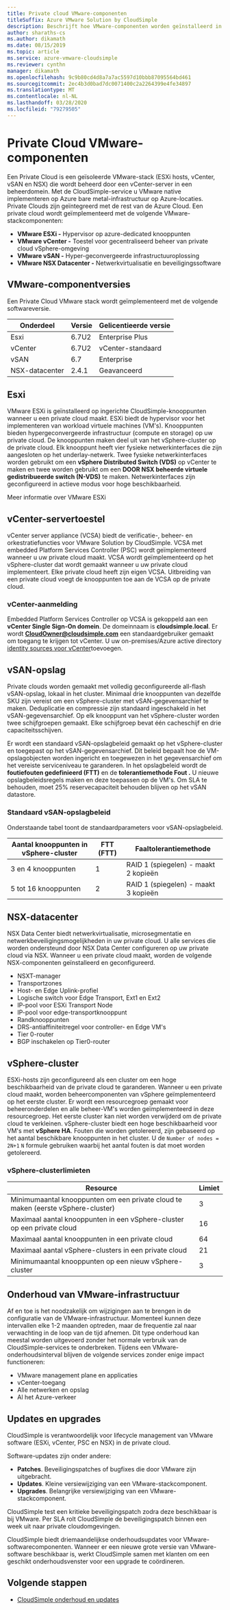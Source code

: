 ```yaml
---
title: Private cloud VMware-componenten
titleSuffix: Azure VMware Solution by CloudSimple
description: Beschrijft hoe VMware-componenten worden geïnstalleerd in private cloud
author: sharaths-cs
ms.author: dikamath
ms.date: 08/15/2019
ms.topic: article
ms.service: azure-vmware-cloudsimple
ms.reviewer: cynthn
manager: dikamath
ms.openlocfilehash: 9c9b80cd4d8a7a7ac5597d10bbb87095564bd461
ms.sourcegitcommit: 2ec4b3d0bad7dc0071400c2a2264399e4fe34897
ms.translationtype: MT
ms.contentlocale: nl-NL
ms.lasthandoff: 03/28/2020
ms.locfileid: "79279505"
---
```

# <a name="private-cloud-vmware-components"></a>Private Cloud VMware-componenten

Een Private Cloud is een geïsoleerde VMware-stack (ESXi hosts, vCenter, vSAN en NSX) die wordt beheerd door een vCenter-server in een beheerdomein.  Met de CloudSimple-service u VMware native implementeren op Azure bare metal-infrastructuur op Azure-locaties.  Private Clouds zijn geïntegreerd met de rest van de Azure Cloud.  Een private cloud wordt geïmplementeerd met de volgende VMware-stackcomponenten:

* **VMware ESXi -** Hypervisor op azure-dedicated knooppunten
* **VMware vCenter -** Toestel voor gecentraliseerd beheer van private cloud vSphere-omgeving
* **VMware vSAN -** Hyper-geconvergeerde infrastructuuroplossing
* **VMware NSX Datacenter -** Netwerkvirtualisatie en beveiligingssoftware  

## <a name="vmware-component-versions"></a>VMware-componentversies

Een Private Cloud VMware stack wordt geïmplementeerd met de volgende softwareversie.

| Onderdeel | Versie | Gelicentieerde versie |
|-----------|---------|------------------|
| Esxi | 6.7U2 | Enterprise Plus |
| vCenter | 6.7U2 | vCenter-standaard |
| vSAN | 6.7 | Enterprise |
| NSX-datacenter | 2.4.1 | Geavanceerd |

## <a name="esxi"></a>Esxi

VMware ESXi is geïnstalleerd op ingerichte CloudSimple-knooppunten wanneer u een private cloud maakt.  ESXi biedt de hypervisor voor het implementeren van workload virtuele machines (VM's).  Knooppunten bieden hypergeconvergeerde infrastructuur (compute en storage) op uw private cloud.  De knooppunten maken deel uit van het vSphere-cluster op de private cloud.  Elk knooppunt heeft vier fysieke netwerkinterfaces die zijn aangesloten op het underlay-netwerk.  Twee fysieke netwerkinterfaces worden gebruikt om een **vSphere Distributed Switch (VDS)** op vCenter te maken en twee worden gebruikt om een **DOOR NSX beheerde virtuele gedistribueerde switch (N-VDS)** te maken.  Netwerkinterfaces zijn geconfigureerd in actieve modus voor hoge beschikbaarheid.

Meer informatie over VMware ESXi

## <a name="vcenter-server-appliance"></a>vCenter-servertoestel

vCenter server appliance (VCSA) biedt de verificatie-, beheer- en orkestratiefuncties voor VMware Solution by CloudSimple. VCSA met embedded Platform Services Controller (PSC) wordt geïmplementeerd wanneer u uw private cloud maakt.  VCSA wordt geïmplementeerd op het vSphere-cluster dat wordt gemaakt wanneer u uw private cloud implementeert.  Elke private cloud heeft zijn eigen VCSA.  Uitbreiding van een private cloud voegt de knooppunten toe aan de VCSA op de private cloud.

### <a name="vcenter-single-sign-on"></a>vCenter-aanmelding

Embedded Platform Services Controller op VCSA is gekoppeld aan een **vCenter Single Sign-On domein**.  De domeinnaam is **cloudsimple.local**.  Er wordt **CloudOwner@cloudsimple.com** een standaardgebruiker gemaakt om toegang te krijgen tot vCenter.  U uw on-premises/Azure active directory [identity sources voor vCenter](set-vcenter-identity.md)toevoegen.

## <a name="vsan-storage"></a>vSAN-opslag

Private clouds worden gemaakt met volledig geconfigureerde all-flash vSAN-opslag, lokaal in het cluster.  Minimaal drie knooppunten van dezelfde SKU zijn vereist om een vSphere-cluster met vSAN-gegevensarchief te maken.  Deduplicatie en compressie zijn standaard ingeschakeld in het vSAN-gegevensarchief.  Op elk knooppunt van het vSphere-cluster worden twee schijfgroepen gemaakt. Elke schijfgroep bevat één cacheschijf en drie capaciteitsschijven.

Er wordt een standaard vSAN-opslagbeleid gemaakt op het vSphere-cluster en toegepast op het vSAN-gegevensarchief.  Dit beleid bepaalt hoe de VM-opslagobjecten worden ingericht en toegewezen in het gegevensarchief om het vereiste serviceniveau te garanderen.  In het opslagbeleid wordt de **foutiefouten gedefinieerd (FTT)** en de **tolerantiemethode Fout .**  U nieuwe opslagbeleidsregels maken en deze toepassen op de VM's. Om SLA te behouden, moet 25% reservecapaciteit behouden blijven op het vSAN datastore.  

### <a name="default-vsan-storage-policy"></a>Standaard vSAN-opslagbeleid

Onderstaande tabel toont de standaardparameters voor vSAN-opslagbeleid.

| Aantal knooppunten in vSphere-cluster | FTT (FTT) | Faaltolerantiemethode |
|------------------------------------|-----|--------------------------|
| 3 en 4 knooppunten | 1 | RAID 1 (spiegelen) - maakt 2 kopieën |
| 5 tot 16 knooppunten | 2 | RAID 1 (spiegelen) - maakt 3 kopieën |

## <a name="nsx-data-center"></a>NSX-datacenter

NSX Data Center biedt netwerkvirtualisatie, microsegmentatie en netwerkbeveiligingsmogelijkheden in uw private cloud.  U alle services die worden ondersteund door NSX Data Center configureren op uw private cloud via NSX.  Wanneer u een private cloud maakt, worden de volgende NSX-componenten geïnstalleerd en geconfigureerd.

* NSXT-manager
* Transportzones
* Host- en Edge Uplink-profiel
* Logische switch voor Edge Transport, Ext1 en Ext2
* IP-pool voor ESXi Transport Node
* IP-pool voor edge-transportknooppunt
* Randknooppunten
* DRS-antiaffiniteitregel voor controller- en Edge VM's
* Tier 0-router
* BGP inschakelen op Tier0-router

## <a name="vsphere-cluster"></a>vSphere-cluster

ESXi-hosts zijn geconfigureerd als een cluster om een hoge beschikbaarheid van de private cloud te garanderen.  Wanneer u een private cloud maakt, worden beheercomponenten van vSphere geïmplementeerd op het eerste cluster.  Er wordt een resourcegroep gemaakt voor beheeronderdelen en alle beheer-VM's worden geïmplementeerd in deze resourcegroep. Het eerste cluster kan niet worden verwijderd om de private cloud te verkleinen.  vSphere-cluster biedt een hoge beschikbaarheid voor VM's met **vSphere HA**.  Fouten die worden getolereerd, zijn gebaseerd op het aantal beschikbare knooppunten in het cluster.  U de ```Number of nodes = 2N+1``` ```N``` formule gebruiken waarbij het aantal fouten is dat moet worden getolereerd.

### <a name="vsphere-cluster-limits"></a>vSphere-clusterlimieten

| Resource | Limiet |
|----------|-------|
| Minimumaantal knooppunten om een private cloud te maken (eerste vSphere-cluster) | 3 |
| Maximaal aantal knooppunten in een vSphere-cluster op een private cloud | 16 |
| Maximaal aantal knooppunten in een private cloud | 64 |
| Maximaal aantal vSphere-clusters in een private cloud | 21 |
| Minimumaantal knooppunten op een nieuw vSphere-cluster | 3 |

## <a name="vmware-infrastructure-maintenance"></a>Onderhoud van VMware-infrastructuur

Af en toe is het noodzakelijk om wijzigingen aan te brengen in de configuratie van de VMware-infrastructuur. Momenteel kunnen deze intervallen elke 1-2 maanden optreden, maar de frequentie zal naar verwachting in de loop van de tijd afnemen. Dit type onderhoud kan meestal worden uitgevoerd zonder het normale verbruik van de CloudSimple-services te onderbreken. Tijdens een VMware-onderhoudsinterval blijven de volgende services zonder enige impact functioneren:

* VMware management plane en applicaties
* vCenter-toegang
* Alle netwerken en opslag
* Al het Azure-verkeer

## <a name="updates-and-upgrades"></a>Updates en upgrades

CloudSimple is verantwoordelijk voor lifecycle management van VMware software (ESXi, vCenter, PSC en NSX) in de private cloud.

Software-updates zijn onder andere:

* **Patches**. Beveiligingspatches of bugfixes die door VMware zijn uitgebracht.
* **Updates**. Kleine versiewijziging van een VMware-stackcomponent.
* **Upgrades**. Belangrijke versiewijziging van een VMware-stackcomponent.

CloudSimple test een kritieke beveiligingspatch zodra deze beschikbaar is bij VMware. Per SLA rolt CloudSimple de beveiligingspatch binnen een week uit naar private cloudomgevingen.

CloudSimple biedt driemaandelijkse onderhoudsupdates voor VMware-softwarecomponenten. Wanneer er een nieuwe grote versie van VMware-software beschikbaar is, werkt CloudSimple samen met klanten om een geschikt onderhoudsvenster voor een upgrade te coördineren.  

## <a name="next-steps"></a>Volgende stappen

* [CloudSimple onderhoud en updates](cloudsimple-maintenance-updates.md)
